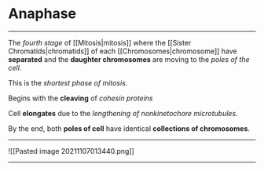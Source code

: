 # Anaphase
---
The *fourth stage* of [[Mitosis|mitosis]] where the [[Sister Chromatids|chromatids]] of each [[Chromosomes|chromosome]] have **separated** and the **daughter chromosomes** are moving to the *poles of the cell*.

This is the *shortest phase of mitosis*.

Begins with the **cleaving** of *cohesin proteins* 

Cell **elongates** due to the *lengthening of nonkinetochore microtubules*.

By the end, both **poles of cell** have identical **collections of chromosomes**.

---

![[Pasted image 20211107013440.png]]

---